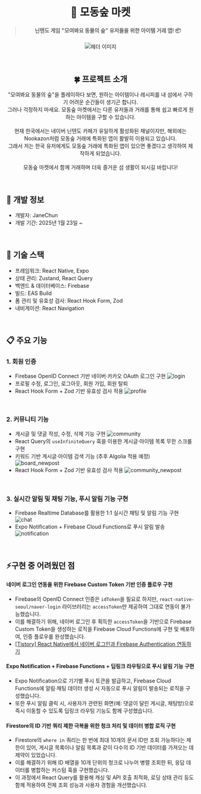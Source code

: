 <div align='center'>

# 🌴 모동숲 마켓

> #### 닌텐도 게임 "모여봐요 동물의 숲" 유저들을 위한 아이템 거래 앱! 📦

![헤더 이미지](https://firebasestorage.googleapis.com/v0/b/animal-crossing-trade-app.appspot.com/o/Src%2F%E1%84%83%E1%85%A9%E1%86%BC%E1%84%86%E1%85%AE%E1%86%AF%E1%84%8B%E1%85%B4%E1%84%89%E1%85%AE%E1%87%81_20.11.13.%E1%84%89%E1%85%AE%E1%84%8C%E1%85%A5%E1%86%BC%20PPT.001.png?alt=media&token=c0164755-e01f-4b63-966e-7a8403f30650)

<br/>

## 🍀 프로젝트 소개

"모여봐요 동물의 숲"을 플레이하다 보면, 원하는 아이템이나 레시피를 내 섬에서 구하기 어려운 순간들이 생기곤 합니다.
<br/>
그러나 걱정하지 마세요. 모동숲 마켓에서는 다른 유저들과 거래를 통해 쉽고 빠르게 원하는 아이템을 구할 수 있습니다.
<br/>
<br/>
현재 한국에서는 네이버 닌텐도 카페가 유일하게 활성화된 채널이지만, 해외에는 Nookazon처럼 모동숲 거래에 특화된 앱이 활발히 이용되고 있습니다.
<br/>
그래서 저는 한국 유저에게도 모동숲 거래에 특화된 앱이 있으면 좋겠다고 생각하여 제작하게 되었습니다. <br/>
<br/>모동숲 마켓에서 함께 거래하며 더욱 즐거운 섬 생활이 되시길 바랍니다!

<br/>
</div>

## 📆 개발 정보
- 개발자: JaneChun  
- 개발 기간: 2025년 1월 23일 ~ 

<br/>

## 🚀 기술 스택
- 프레임워크: React Native, Expo
- 상태 관리: Zustand, React Query
- 백엔드 & 데이터베이스: Firebase
- 빌드: EAS Build
- 폼 관리 및 유효성 검사: React Hook Form, Zod
- 내비게이션: React Navigation

<br/>

## 📋 주요 기능
### 1. 회원 인증
- Firebase OpenID Connect 기반 네이버·카카오 OAuth 로그인 구현
![login](https://github.com/user-attachments/assets/41f14e1e-a0a7-47e7-831f-7c79f3f2593f)
- 프로필 수정, 로그인, 로그아웃, 회원 가입, 회원 탈퇴
- React Hook Form + Zod 기반 유효성 검사 적용
![profile](https://github.com/user-attachments/assets/07458b94-7d00-4424-aed1-8d72df382644)

<br/>

### 2. 커뮤니티 기능
- 게시글 및 댓글 작성, 수정, 삭제 기능 구현
![community](https://github.com/user-attachments/assets/6f0ed31c-14a6-403e-be9c-acb7b375bf37)
- React Query의 `useInfiniteQuery` 훅을 이용한 게시글·아이템 목록 무한 스크롤 구현
- 키워드 기반 게시글·아이템 검색 기능 (추후 Algolia 적용 예정)
![board_newpost](https://github.com/user-attachments/assets/4af0984a-5b2f-4a83-9e21-7dc1067a01ed)
- React Hook Form + Zod 기반 유효성 검사 적용
![community_newpost](https://github.com/user-attachments/assets/c8e8a5c3-5e77-4bda-848c-da65ee91a92a)

<br/>

### 3. 실시간 알림 및 채팅 기능, 푸시 알림 기능 구현
- Firebase Realtime Database를 활용한 1:1 실시간 채팅 및 알림 기능 구현
![chat](https://github.com/user-attachments/assets/870d67e9-61af-4dab-8888-55565f6786c9)
- Expo Notification + Firebase Cloud Functions로 푸시 알림 발송
![notification](https://github.com/user-attachments/assets/93236398-ad45-4255-a19a-59169570858d)

<br/>

## ⚡️구현 중 어려웠던 점
#### 네이버 로그인 연동을 위한 Firebase Custom Token 기반 인증 플로우 구현
- Firebase의 OpenID Connect 인증은 `idToken`을 필요로 하지만, `react-native-seoul/naver-login` 라이브러리는 `accessToken`만 제공하여 그대로 연동이 불가능했습니다.
- 이를 해결하기 위해, 네이버 로그인 후 획득한 `accessToken`을 기반으로 Firebase Custom Token을 생성하는 로직을 Firebase Cloud Functions에 구현 및 배포하여, 인증 플로우를 완성했습니다.
- [[Tistory] React Native에서 네이버 로그인과 Firebase Authentication 연동하기](https://janechun.tistory.com/24)

#### Expo Notification + Firebase Functions + 딥링크 라우팅으로 푸시 알림 기능 구현
- Expo Notification으로 기기별 푸시 토큰을 발급하고, Firebase Cloud Functions에 알림·채팅 데이터 생성 시 자동으로 푸시 알림이 발송되는 로직을 구성했습니다.
- 또한 푸시 알림 클릭 시, 사용자가 관련된 화면(예: 댓글이 달린 게시글, 채팅방)으로 즉시 이동할 수 있도록 딥링크 라우팅 기능도 함께 구성했습니다.

#### Firestore의 ID 기반 쿼리 제한 극복을 위한 청크 처리 및 데이터 병합 로직 구현
- Firestore의 `where in` 쿼리는 한 번에 최대 10개의 문서 ID만 조회 가능하다는 제한이 있어, 게시글 목록이나 알림 목록과 같이 다수의 ID 기반 데이터를 가져오는 데 제약이 있었습니다.
- 이를 해결하기 위해 ID 배열을 10개 단위의 청크로 나누어 병렬 조회한 뒤, 응답 데이터를 병합하는 커스텀 훅을 구현했습니다.
- 이 과정에서 React Query를 활용해 캐싱 및 API 호출 최적화, 로딩 상태 관리 등도 함께 적용하여 전체 조회 성능과 사용자 경험을 개선했습니다.
